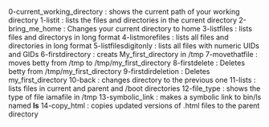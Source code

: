 0-current_working_directory : shows the current path of your working directory
1-listit : lists the files and directories in the current directory
2-bring_me_home : Changes your current directory to home
3-listfiles : lists files and directorys in long format
4-listmorefiles : lists all files and directories in long format
5-listfilesdigitonly : lists all files with numeric UIDs and GIDs
6-firstdirectory : creats My_first_directory in /tmp
7-movethatfile : moves betty from /tmp to /tmp/my_first_directory
8-firstdelete : Deletes betty from /tmp/my_first_directory
9-firstdirdeletion : Deletes my_first_directory
10-back : changes directory to the previous one
11-lists : lists files in current and parent and /boot directories
12-file_type : shows the type of file iamafile in /tmp
13-symbolic_link : makes a symbolic link to bin/ls named __ls__
14-copy_html : copies updated versions of .html files to the parent directory
